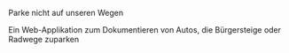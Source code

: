 Parke nicht auf unseren Wegen

Ein Web-Applikation zum Dokumentieren von Autos, die Bürgersteige oder Radwege  zuparken
